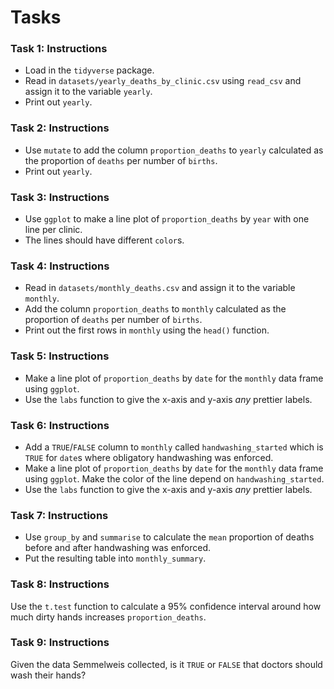 # Tasks

### Task 1: Instructions

  * Load in the `tidyverse` package.
  * Read in `datasets/yearly_deaths_by_clinic.csv` using `read_csv` and assign it to the variable `yearly`.
  * Print out `yearly`.

### Task 2: Instructions

* Use `mutate` to add the column `proportion_deaths` to `yearly` calculated as the proportion of `deaths` per number of `births`.
* Print out `yearly`.

### Task 3: Instructions

* Use `ggplot` to make a line plot of `proportion_deaths` by `year` with one line per clinic.
* The lines should have different `color`s.

### Task 4: Instructions

* Read in `datasets/monthly_deaths.csv` and assign it to the variable `monthly`.
* Add the column `proportion_deaths` to `monthly` calculated as the proportion of `deaths` per number of `births`.
* Print out the first rows in `monthly` using the `head()` function.

### Task 5: Instructions

* Make a line plot of `proportion_deaths` by `date` for the `monthly` data frame using `ggplot`.
* Use the `labs` function to give the x-axis and y-axis *any* prettier labels.

### Task 6: Instructions

* Add a `TRUE`/`FALSE` column to `monthly` called `handwashing_started` which is `TRUE` for `date`s where obligatory handwashing was enforced.
* Make a line plot of `proportion_deaths` by `date` for the `monthly` data frame using `ggplot`. Make the color of the line depend on `handwashing_started`.
* Use the `labs` function to give the x-axis and y-axis *any* prettier labels.

### Task 7: Instructions

* Use `group_by` and `summarise` to calculate the `mean` proportion of deaths before and after handwashing was enforced.
* Put the resulting table into `monthly_summary`.

### Task 8: Instructions

Use the `t.test` function to calculate a 95% confidence interval around how much dirty hands increases `proportion_deaths`.

### Task 9: Instructions


Given the data Semmelweis collected, is it `TRUE` or `FALSE` that doctors should wash their hands?

